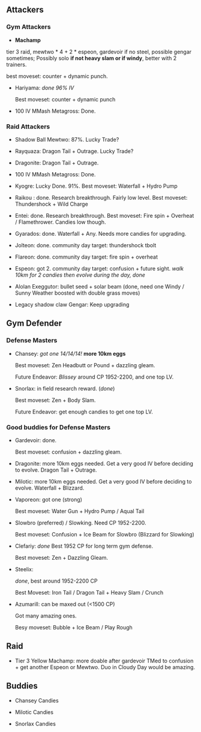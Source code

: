 ## Attackers

### Gym Attackers

* **Machamp**

 tier 3 raid,  mewtwo * 4 + 2 * espeon, gardevoir if no steel, possible gengar sometimes; Possibly solo **if not heavy slam or if windy**, better with 2 trainers.
  
  best moveset: counter + dynamic punch.

* Hariyama: *done 96% IV*

  Best moveset: counter + dynamic punch

* 100 IV MMash Metagross: Done.

### Raid Attackers

* Shadow Ball Mewtwo: 87%. Lucky Trade?

* Rayquaza: Dragon Tail + Outrage. Lucky Trade?

* Dragonite: Dragon Tail + Outrage.

* 100 IV MMash Metagross: Done.

* Kyogre: Lucky Done. 91%. Best moveset: Waterfall + Hydro Pump

* Raikou : done. Research breakthrough. Fairly low level. Best moveset: Thundershock + Wild Charge

* Entei: done. Research breakthrough. Best moveset: Fire spin + Overheat / Flamethrower. Candies low though.

* Gyarados: done. Waterfall + Any. Needs more candies for upgrading.

* Jolteon: done. community day target: thundershock tbolt
 
* Flareon: done. community day target: fire spin + overheat 

* Espeon: got 2. community day target: confusion + future sight. *walk 10km for 2 candies then evolve during the day, done*

* Alolan Exeggutor: bullet seed + solar beam (done, need one Windy / Sunny Weather boosted with double grass moves)

* Legacy shadow claw Gengar: Keep upgrading

## Gym Defender

### Defense Masters

* Chansey: *got one 14/14/14!* **more 10km eggs**
  
  Best moveset: Zen Headbutt or Pound + dazzling gleam.
  
  Future Endeavor: *Blissey* around CP 1952-2200, and one top LV.

* Snorlax: in field research reward. (*done*)

  Best moveset: Zen + Body Slam.
  
  Future Endeavor: get enough candies to get one top LV.

### Good buddies for Defense Masters

* Gardevoir: done.

  Best moveset: confusion + dazzling gleam.
  
* Dragonite: more 10km eggs needed. Get a very good IV before deciding to evolve. Dragon Tail + Outrage.
  
* Milotic: more 10km eggs needed. Get a very good IV before deciding to evolve. Waterfall + Blizzard.

* Vaporeon: got one (strong)
  
  Best moveset: Water Gun + Hydro Pump / Aqual Tail
  
* Slowbro (preferred) / Slowking. Need CP 1952-2200.

  Best moveset: Confusion + Ice Beam for Slowbro (Blizzard for Slowking)
  
* Clefariy: *done* Best 1952 CP for long term gym defense.

  Best moveset: Zen + Dazzling Gleam.

* Steelix:

  *done*, best around 1952-2200 CP
  
  Best Moveset: Iron Tail / Dragon Tail + Heavy Slam / Crunch

* Azumarill: can be maxed out (<1500 CP)

  Got many amazing ones. 
  
  Besy moveset: Bubble + Ice Beam / Play Rough

  
## Raid

* Tier 3 Yellow Machamp: more doable after gardevoir TMed to confusion + get another Espeon or Mewtwo. Duo in Cloudy Day would be amazing.

## Buddies

* Chansey Candies

* Milotic Candies

* Snorlax Candies
